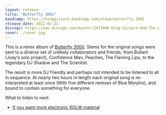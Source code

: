 ```yaml
---
layout: release
title: "Butterfly 3001"
bandcamp: https://kinggizzard.bandcamp.com/album/butterfly-3001
release_date: 2022-01-21
discogs: https://www.discogs.com/master/2473996-King-Gizzard-And-The-Lizard-Wizard-Butterfly-3001
cover: ./cover.jpg
---
```


This is a remix album of [Butterfly 3000](../butterfly-3000). Stems for the original songs were sent to a diverse set of unlikely collaborators and friends, from Bullant (Joey’s solo project), Confidence Man, Peaches, The Flaming Lips, to the legendary DJ Shadow and The Scientist.

The result is more DJ friendly and perhaps not intended to be listened to all in sequence. At nearly two hours in length each original song is re-interpreted at least once (With five different remixes of Blue Morpho), and bound to contain something for everyone.

What to listen to next:

*   [If you want more electronic KGLW material](../made-in-timeland)
